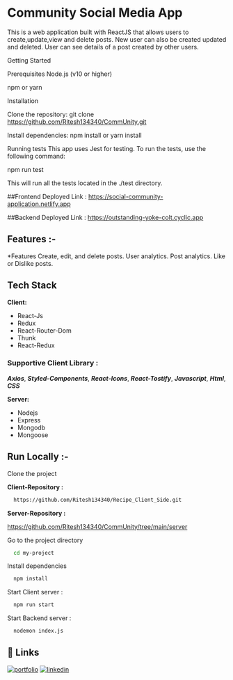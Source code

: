 
 # Community Social Media App
This is a web application built with ReactJS that allows users to create,update,view and delete posts.
     New user can also be created updated and deleted.
     User can see details of a post created by other users.



Getting Started


Prerequisites
Node.js (v10 or higher)

npm or yarn

Installation

Clone the repository: git clone https://github.com/Ritesh134340/CommUnity.git

Install dependencies: npm install or yarn install




Running tests
This app uses Jest for testing. To run the tests, use the following command:

npm run test

This will run all the tests located in the ./test directory.






##Frontend Deployed Link :
https://social-community-application.netlify.app

##Backend Deployed Link : https://outstanding-yoke-colt.cyclic.app


## Features :-

*Features
Create, edit, and delete posts.
User analytics.
Post analytics.
Like or Dislike posts.




## Tech Stack

**Client:**
 - React-Js
 - Redux
 - React-Router-Dom
 - Thunk
 -  React-Redux

 ### Supportive Client Library :

  ***Axios***,
  ***Styled-Components***,
   ***React-Icons***,
***React-Tostify***,
 ***Javascript***,
 ***Html***,
  ***CSS***

**Server:** 
- Nodejs 
- Express 
- Mongodb 
- Mongoose




## Run Locally :-

Clone the project

**Client-Repository :**

```bash
  https://github.com/Ritesh134340/Recipe_Client_Side.git
```


**Server-Repository :**

https://github.com/Ritesh134340/CommUnity/tree/main/server


Go to the project directory

```bash
  cd my-project
```

Install dependencies

```bash
  npm install
```

Start Client server :

```bash
  npm run start
```

Start Backend server :

```bash
  nodemon index.js
```


## 🔗 Links
[![portfolio](https://img.shields.io/badge/my_portfolio-000?style=for-the-badge&logo=ko-fi&logoColor=white)](https://ritesh134340.github.io/)
[![linkedin](https://img.shields.io/badge/linkedin-0A66C2?style=for-the-badge&logo=linkedin&logoColor=white)](https://www.linkedin.com/in/ritesh134340/)

